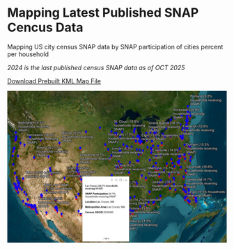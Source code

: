 
# Mapping Latest Published SNAP Cencus Data

Mapping US city census SNAP data by SNAP participation of cities percent per household

*2024 is the last published census SNAP data as of OCT 2025*

[Download Prebuilt KML Map File](/snap_output/snap_principal_cities_2024.kml)

![SNAP Map](/SNAP_Map.jpg)
